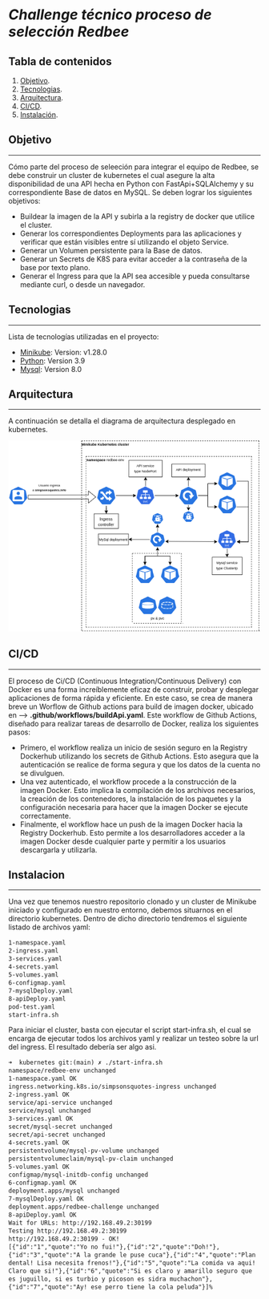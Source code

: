 # <em> Challenge técnico proceso de selección Redbee </em>

## Tabla de contenidos
1. [Objetivo](#objetivo).
2. [Tecnologias](#tecnologias).
3. [Arquitectura](#arquitectura).
4. [CI/CD](#cicd).
5. [Instalación](#instalacion).

## Objetivo
***
Cómo parte del proceso de seleeción para integrar el equipo de Redbee, se debe construir un cluster de kubernetes el cual asegure la alta disponibilidad de una API hecha en Python con FastApi+SQLAlchemy y su correspondiente Base de datos en MySQL.
Se deben lograr los siguientes objetivos:
* Buildear la imagen de la API y subirla a la registry de docker que utilice el cluster.
* Generar los correspondientes Deployments para las aplicaciones y verificar que están visibles entre sí utilizando el objeto Service.
* Generar un Volumen persistente para la Base de datos.
* Generar un Secrets de K8S para evitar acceder a la contraseña de la base por texto plano.
* Generar el Ingress para que la API sea accesible y pueda consultarse mediante curl, o desde un navegador.

## Tecnologias
***
Lista de tecnologías utilizadas en el proyecto:
* [Minikube](https://minikube.sigs.k8s.io/): Version: v1.28.0
* [Python](https://hub.docker.com/_/python): Version 3.9
* [Mysql](https://hub.docker.com/_/mysql): Version 8.0

## Arquitectura
***
A continuación se detalla el diagrama de arquitectura desplegado en kubernetes. 

![Diagrama de arquitectura](https://github.com/fidelgonzalezbisio/redbee-challenge-fidelgonzalez/blob/main/infra-diagram/kubernetes-infra.drawio.png)

## CI/CD
***
El proceso de Ci/CD (Continuous Integration/Continuous Delivery) con Docker es una forma increíblemente eficaz de construir, probar y desplegar aplicaciones de forma rápida y eficiente. En este caso, se crea de manera breve un Worflow de Github actions para build de imagen docker, ubicado en --> **.github/workflows/buildApi.yaml**. Este workflow de Github Actions, diseñado para realizar tareas de desarrollo de Docker, realiza los siguientes pasos:

* Primero, el workflow realiza un inicio de sesión seguro en la Registry Dockerhub utilizando los secrets de Github Actions. Esto asegura que la autenticación se realice de forma segura y que los datos de la cuenta no se divulguen.
* Una vez autenticado, el workflow procede a la construcción de la imagen Docker. Esto implica la compilación de los archivos necesarios, la creación de los contenedores, la instalación de los paquetes y la configuración necesaria para hacer que la imagen Docker se ejecute correctamente.
* Finalmente, el workflow hace un push de la imagen Docker hacia la Registry Dockerhub. Esto permite a los desarrolladores acceder a la imagen Docker desde cualquier parte y permitir a los usuarios descargarla y utilizarla.

## Instalacion
***
Una vez que tenemos nuestro repositorio clonado y un cluster de Minikube iniciado y configurado en nuestro entorno, debemos situarnos en el directorio kubernetes. 
Dentro de dicho directorio tendremos el siguiente listado de archivos yaml:
```
1-namespace.yaml
2-ingress.yaml
3-services.yaml
4-secrets.yaml
5-volumes.yaml
6-configmap.yaml
7-mysqlDeploy.yaml
8-apiDeploy.yaml
pod-test.yaml
start-infra.sh
```

Para iniciar el cluster, basta con ejecutar el script start-infra.sh, el cual se encarga de ejecutar todos los archivos yaml y realizar un testeo sobre la url del ingress. El resultado debería ser algo asi.

```
➜  kubernetes git:(main) ✗ ./start-infra.sh
namespace/redbee-env unchanged
1-namespace.yaml OK
ingress.networking.k8s.io/simpsonsquotes-ingress unchanged
2-ingress.yaml OK
service/api-service unchanged
service/mysql unchanged
3-services.yaml OK
secret/mysql-secret unchanged
secret/api-secret unchanged
4-secrets.yaml OK
persistentvolume/mysql-pv-volume unchanged
persistentvolumeclaim/mysql-pv-claim unchanged
5-volumes.yaml OK
configmap/mysql-initdb-config unchanged
6-configmap.yaml OK
deployment.apps/mysql unchanged
7-mysqlDeploy.yaml OK
deployment.apps/redbee-challenge unchanged
8-apiDeploy.yaml OK
Wait for URLs: http://192.168.49.2:30199
Testing http://192.168.49.2:30199
http://192.168.49.2:30199 - OK!
[{"id":"1","quote":"Yo no fui!"},{"id":"2","quote":"Doh!"},{"id":"3","quote":"A la grande le puse cuca"},{"id":"4","quote":"Plan dental! Lisa necesita frenos!"},{"id":"5","quote":"La comida va aqui! Claro que si!"},{"id":"6","quote":"Si es claro y amarillo seguro que es juguillo, si es turbio y picoson es sidra muchachon"},{"id":"7","quote":"Ay! ese perro tiene la cola peluda"}]% 
```